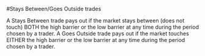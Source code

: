 #Stays Between/Goes Outside trades

A Stays Between trade pays out if the market stays between (does not touch) BOTH the high barrier or the low barrier at any time during the period chosen by a trader. A Goes Outside trade pays out if the market touches EITHER the high barrier or the low barrier at any time during the period chosen by a trader.
